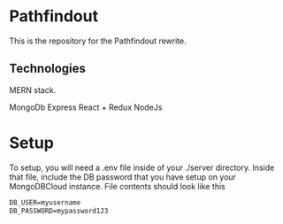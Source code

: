 # Pathfindout

This is the repository for the Pathfindout rewrite.

## Technologies

MERN stack.

MongoDb
Express
React + Redux
NodeJs

# Setup

To setup, you will need a .env file inside of your ./server directory.
Inside that file, include the DB password that you have setup on your MongoDBCloud instance.
File contents should look like this

```md
DB_USER=myusername
DB_PASSWORD=mypassword123
```
